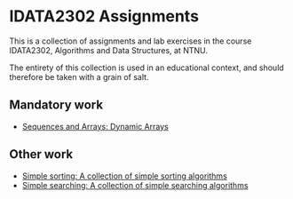 # IDATA2302 Assignments

This is a collection of assignments and lab exercises in the course IDATA2302, Algorithms and Data Structures, at NTNU.


The entirety of this collection is used in an educational context, and should therefore be taken with a grain of salt.


## Mandatory work

- [Sequences and Arrays: Dynamic Arrays](sequences-and-arrays/)


## Other work

- [Simple sorting: A collection of simple sorting algorithms](simple-sorting/)
- [Simple searching: A collection of simple searching algorithms](simple-searching/)
